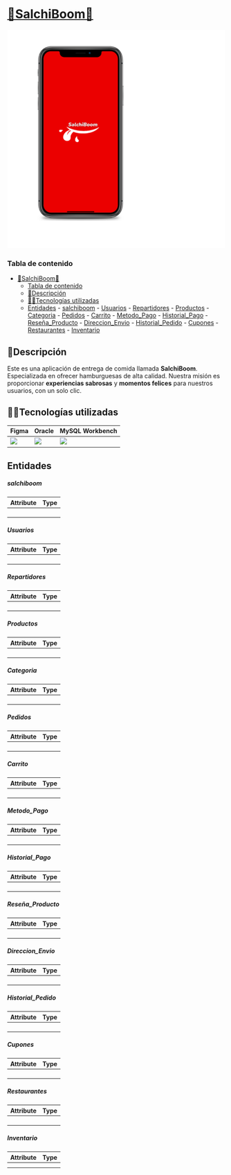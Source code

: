 
# [🍔SalchiBoom🍔](https://www.figma.com/proto/mM4dnzuRfXycxZJnjydGVo/Mapa?node-id=45-95&node-type=frame&t=W6D1BGtgHvrUYwic-0&scaling=scale-down&content-scaling=fixed&page-id=0%3A1&starting-point-node-id=55%3A95)
![SalchiBoom](./imagenes-logo/SalchiboomPantalla.png)

### Tabla de contenido
- [🍔SalchiBoom🍔](#salchiboom)
    - [Tabla de contenido](#tabla-de-contenido)
  - [📄Descripción](#descripción)
  - [👨‍💻Tecnologías utilizadas](#tecnologías-utilizadas)
  - [Entidades](#entidades)
        - [salchiboom](#salchiboom-1)
        - [Usuarios](#usuarios)
        - [Repartidores](#repartidores)
        - [Productos](#productos)
        - [Categoria](#categoria)
        - [Pedidos](#pedidos)
        - [Carrito](#carrito)
        - [Metodo\_Pago](#metodo_pago)
        - [Historial\_Pago](#historial_pago)
        - [Reseña\_Producto](#reseña_producto)
        - [Direccion\_Envio](#direccion_envio)
        - [Historial\_Pedido](#historial_pedido)
        - [Cupones](#cupones)
        - [Restaurantes](#restaurantes)
        - [Inventario](#inventario)

## 📄Descripción
Este es una aplicación de entrega de comida llamada **SalchiBoom**. Especializada en ofrecer hamburguesas de alta calidad. Nuestra misión es proporcionar **experiencias sabrosas** y **momentos felices** para nuestros usuarios, con un solo clic.

## 👨‍💻Tecnologías utilizadas
<table>
  <thead>
    <tr>
      <th>Figma</th>
      <th>Oracle</th>
      <th>MySQL Workbench</th>
    </tr>
  </thead>
  <tbody>
    <td>
        <img src="https://www.kindpng.com/picc/m/81-814934_figma-logo-png-transparent-png.png"width="100%" />
    </td>
    <td>
        <img src="https://m.media-amazon.com/images/I/41QodfboFdL.png"width="100%" />
    </td>
    <td>
        <img src="https://wizcase.com/wp-content/uploads/2022/02/MySQL-Workbench-logo.png"width="100%" />
    </td>
  </tbody>
</table>

## Entidades
##### salchiboom
| Attribute         | Type          |
| ----------------- | ------------- |
|                   |               |
|                   |               |
|                   |               |
|                   |               |

##### Usuarios
| Attribute         | Type          |
| ----------------- | ------------- |
|                   |               |
|                   |               |
|                   |               |
|                   |               |

##### Repartidores
| Attribute         | Type          |
| ----------------- | ------------- |
|                   |               |
|                   |               |
|                   |               |
|                   |               |

##### Productos
| Attribute         | Type          |
| ----------------- | ------------- |
|                   |               |
|                   |               |
|                   |               |
|                   |               |

##### Categoria
| Attribute         | Type          |
| ----------------- | ------------- |
|                   |               |
|                   |               |
|                   |               |
|                   |               |

##### Pedidos
| Attribute         | Type          |
| ----------------- | ------------- |
|                   |               |
|                   |               |
|                   |               |
|                   |               |

##### Carrito
| Attribute         | Type          |
| ----------------- | ------------- |
|                   |               |
|                   |               |
|                   |               |
|                   |               |

##### Metodo_Pago
| Attribute         | Type          |
| ----------------- | ------------- |
|                   |               |
|                   |               |
|                   |               |
|                   |               |

##### Historial_Pago
| Attribute         | Type          |
| ----------------- | ------------- |
|                   |               |
|                   |               |
|                   |               |
|                   |               |

##### Reseña_Producto
| Attribute         | Type          |
| ----------------- | ------------- |
|                   |               |
|                   |               |
|                   |               |
|                   |               |

##### Direccion_Envio
| Attribute         | Type          |
| ----------------- | ------------- |
|                   |               |
|                   |               |
|                   |               |
|                   |               |

##### Historial_Pedido
| Attribute         | Type          |
| ----------------- | ------------- |
|                   |               |
|                   |               |
|                   |               |
|                   |               |

##### Cupones
| Attribute         | Type          |
| ----------------- | ------------- |
|                   |               |
|                   |               |
|                   |               |
|                   |               |

##### Restaurantes
| Attribute         | Type          |
| ----------------- | ------------- |
|                   |               |
|                   |               |
|                   |               |
|                   |               |

##### Inventario
| Attribute         | Type          |
| ----------------- | ------------- |
|                   |               |
|                   |               |
